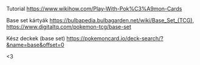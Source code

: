 Tutorial
https://www.wikihow.com/Play-With-Pok%C3%A9mon-Cards

Base set kártyák
https://bulbapedia.bulbagarden.net/wiki/Base_Set_(TCG), 
https://www.digitaltq.com/pokemon-tcg/base-set

Kész deckek (base set)
https://pokemoncard.io/deck-search/?&name=base&offset=0

<3
